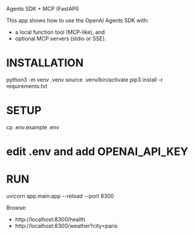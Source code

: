 Agents SDK + MCP (FastAPI)

This app shows how to use the OpenAI Agents SDK with:
- a local function tool (MCP-like), and
- optional MCP servers (stdio or SSE).

# INSTALLATION
python3 -m venv .venv
source .venv/bin/activate
pip3 install -r requirements.txt

# SETUP

cp .env.example .env

# edit .env and add OPENAI_API_KEY

# RUN

uvicorn app.main:app --reload --port 8300

Browse:
- http://localhost:8300/health
- http://localhost:8300/weather?city=paris



